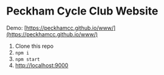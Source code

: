 # Peckham Cycle Club Website

Demo: [https://peckhamcc.github.io/www/](https://peckhamcc.github.io/www/)

1. Clone this repo
1. `npm i`
1. `npm start`
1. [http://localhost:9000](http://localhost:9000)

